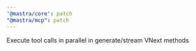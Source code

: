 ```yaml
---
'@mastra/core': patch
"@mastra/mcp": patch
---
```


Execute tool calls in parallel in generate/stream VNext methods
